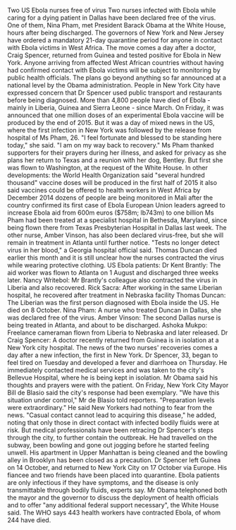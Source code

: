 Two US Ebola nurses free of virus
Two nurses infected with Ebola while caring for a dying patient in Dallas have been declared free of the virus.
One of them, Nina Pham, met President Barack Obama at the White House, hours after being discharged.
The governors of New York and New Jersey have ordered a mandatory 21-day quarantine period for anyone in contact with Ebola victims in West Africa.
The move comes a day after a doctor, Craig Spencer, returned from Guinea and tested positive for Ebola in New York.
Anyone arriving from affected West African countries without having had confirmed contact with Ebola victims will be subject to monitoring by public health officials.
The plans go beyond anything so far announced at a national level by the Obama administration.
People in New York City have expressed concern that Dr Spencer used public transport and restaurants before being diagnosed.
More than 4,800 people have died of Ebola - mainly in Liberia, Guinea and Sierra Leone - since March.
On Friday, it was announced that one million doses of an experimental Ebola vaccine will be produced by the end of 2015.
But it was a day of mixed news in the US, where the first infection in New York was followed by the release from hospital of Ms Pham, 26.
"I feel fortunate and blessed to be standing here today," she said. "I am on my way back to recovery."
Ms Pham thanked supporters for their prayers during her illness, and asked for privacy as she plans her return to Texas and a reunion with her dog, Bentley.
But first she was flown to Washington, at the request of the White House.
In other developments:
the World Health Organization said "several hundred thousand" vaccine doses will be produced in the first half of 2015
it also said vaccines could be offered to health workers in West Africa by December 2014
dozens of people are being monitored in Mali after the country confirmed its first case of Ebola
European Union leaders agreed to increase Ebola aid from 600m euros ($758m; lb743m) to one billion
Ms Pham had been treated at a specialist hospital in Bethesda, Maryland, since being flown there from Texas Presbyterian Hospital in Dallas last week.
The other nurse, Amber Vinson, has also been declared virus-free, but she will remain in treatment in Atlanta until further notice.
"Tests no longer detect virus in her blood," a Georgia hospital official said.
Thomas Duncan died earlier this month and it is still unclear how the nurses contracted the virus while wearing protective clothing.
US Ebola patients:
Dr Kent Brantly: The aid worker was flown to Atlanta on 1 August and discharged three weeks later.
Nancy Writebol: Mr Brantly's colleague also contracted the virus in Liberia and also recovered.
Rick Sacra: After working in the same Liberian hospital, he recovered after treatment in Nebraska facility
Thomas Duncan: The Liberian was the first person diagnosed with Ebola inside the US. He died on 8 October.
Nina Pham: A nurse who treated Duncan in Dallas, she was declared free of the virus.
Amber Vinson: The second Dallas nurse is being treated in Atlanta, and about to be discharged.
Ashoka Mukpo: Freelance cameraman flown from Liberia to Nebraska and later released.
Dr Craig Spencer: A doctor recently returned from Guinea is in isolation at a New York city hospital.
The news of the two nurses' recoveries comes a day after a new infection, the first in New York.
Dr Spencer, 33, began to feel tired on Tuesday and developed a fever and diarrhoea on Thursday.
He immediately contacted medical services and was taken to the city's Bellevue Hospital, where he is being kept in isolation.
Mr Obama said his thoughts and prayers were with the patient.
On Friday, New York City Mayor Bill de Blasio said the city's response had been exemplary.
"We have this situation under control," Mr de Blasio told reporters. "Preparation levels were extraordinary."
He said New Yorkers had nothing to fear from the news.
"Casual contact cannot lead to acquiring this disease," he added, noting that only those in direct contact with infected bodily fluids were at risk.
But medical professionals have been retracing Dr Spencer's steps through the city, to further contain the outbreak.
He had travelled on the subway, been bowling and gone out jogging before he started feeling unwell.
His apartment in Upper Manhattan is being cleaned and the bowling alley in Brooklyn has been closed as a precaution.
Dr Spencer left Guinea on 14 October, and returned to New York City on 17 October via Europe.
His fiancee and two friends have been placed into quarantine.
Ebola patients are only infectious if they have symptoms, and the disease is only transmittable through bodily fluids, experts say.
Mr Obama telephoned both the mayor and the governor to discuss the deployment of health officials and to offer "any additional federal support necessary", the White House said.
The WHO says 443 health workers have contracted Ebola, of whom 244 have died.
